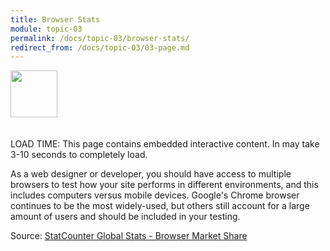 ```yaml
---
title: Browser Stats
module: topic-03
permalink: /docs/topic-03/browser-stats/
redirect_from: /docs/topic-03/03-page.md
---
```


<img src="./../../../img/arrow-divider.svg" style="width: 75px; border: none; margin: 0px 0 20px 0" />

<span class="label label-warning">LOAD TIME:</span> This page contains embedded interactive content. In may take 3-10 seconds to completely load.

As a web designer or developer, you should have access to multiple browsers to test how your site performs in different environments, and this includes computers versus mobile devices. Google's Chrome browser continues to be the most widely-used, but others still account for a large amount of users and should be included in your testing.

<div style="display:block; width: 100%;">
  <div id="all-browser-ww-monthly-201701-201801" style="width:100%; height: auto; margin: auto;"></div>
  <p>Source: <a href="http://gs.statcounter.com/">StatCounter Global Stats - Browser Market Share</a></p><script type="text/javascript" src="https://www.statcounter.com/js/fusioncharts.js"></script><script type="text/javascript" src="https://gs.statcounter.com/chart.php?all-browser-ww-monthly-201701-201801&chartWidth=100%"></script>
</div>
